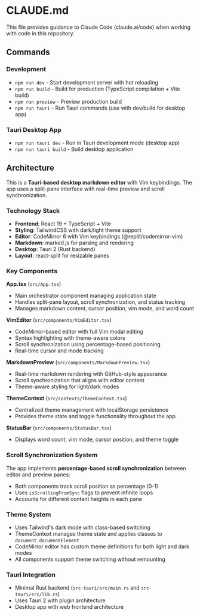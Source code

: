 # CLAUDE.md

This file provides guidance to Claude Code (claude.ai/code) when working with code in this repository.

## Commands

### Development
- `npm run dev` - Start development server with hot reloading
- `npm run build` - Build for production (TypeScript compilation + Vite build)
- `npm run preview` - Preview production build
- `npm run tauri` - Run Tauri commands (use with dev/build for desktop app)

### Tauri Desktop App
- `npm run tauri dev` - Run in Tauri development mode (desktop app)
- `npm run tauri build` - Build desktop application

## Architecture

This is a **Tauri-based desktop markdown editor** with Vim keybindings. The app uses a split-pane interface with real-time preview and scroll synchronization.

### Technology Stack
- **Frontend**: React 19 + TypeScript + Vite
- **Styling**: TailwindCSS with dark/light theme support
- **Editor**: CodeMirror 6 with Vim keybindings (@replit/codemirror-vim)
- **Markdown**: marked.js for parsing and rendering
- **Desktop**: Tauri 2 (Rust backend)
- **Layout**: react-split for resizable panes

### Key Components

**App.tsx** (`src/App.tsx`)
- Main orchestrator component managing application state
- Handles split-pane layout, scroll synchronization, and status tracking
- Manages markdown content, cursor position, vim mode, and word count

**VimEditor** (`src/components/VimEditor.tsx`)
- CodeMirror-based editor with full Vim modal editing
- Syntax highlighting with theme-aware colors
- Scroll synchronization using percentage-based positioning
- Real-time cursor and mode tracking

**MarkdownPreview** (`src/components/MarkdownPreview.tsx`)
- Real-time markdown rendering with GitHub-style appearance
- Scroll synchronization that aligns with editor content
- Theme-aware styling for light/dark modes

**ThemeContext** (`src/contexts/ThemeContext.tsx`)
- Centralized theme management with localStorage persistence
- Provides theme state and toggle functionality throughout the app

**StatusBar** (`src/components/StatusBar.tsx`)
- Displays word count, vim mode, cursor position, and theme toggle

### Scroll Synchronization System
The app implements **percentage-based scroll synchronization** between editor and preview panes:
- Both components track scroll position as percentage (0-1)
- Uses `isScrollingFromSync` flags to prevent infinite loops
- Accounts for different content heights in each pane

### Theme System
- Uses Tailwind's dark mode with class-based switching
- ThemeContext manages theme state and applies classes to `document.documentElement`
- CodeMirror editor has custom theme definitions for both light and dark modes
- All components support theme switching without remounting

### Tauri Integration
- Minimal Rust backend (`src-tauri/src/main.rs` and `src-tauri/src/lib.rs`)
- Uses Tauri 2 with plugin architecture
- Desktop app with web frontend architecture